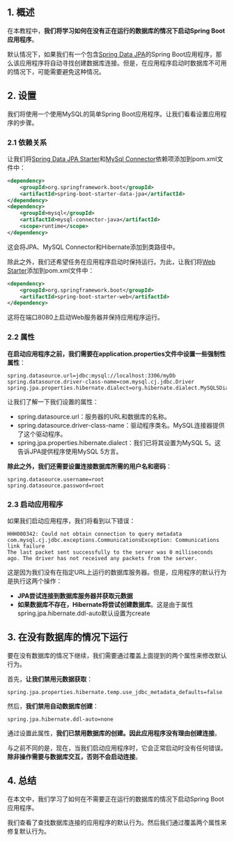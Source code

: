 ## 1. 概述

在本教程中，**我们将学习如何在没有正在运行的数据库的情况下启动Spring Boot应用程序**。

默认情况下，如果我们有一个包含[Spring Data JPA](https://www.baeldung.com/the-persistence-layer-with-spring-and-jpa)的Spring Boot应用程序，那么该应用程序将自动寻找创建数据库连接。但是，在应用程序启动时数据库不可用的情况下，可能需要避免这种情况。

## 2. 设置

我们将使用一个使用MySQL的简单Spring Boot应用程序。让我们看看设置应用程序的步骤。

### 2.1 依赖关系

让我们将[Spring Data JPA Starter](https://mvnrepository.com/artifact/org.springframework.boot/spring-boot-starter-data-jpa)和[MySql Connector](https://mvnrepository.com/artifact/mysql/mysql-connector-java)依赖项添加到pom.xml文件中：

```xml
<dependency>
    <groupId>org.springframework.boot</groupId>
    <artifactId>spring-boot-starter-data-jpa</artifactId>
</dependency>
<dependency>
    <groupId>mysql</groupId>
    <artifactId>mysql-connector-java</artifactId>
    <scope>runtime</scope>
</dependency>
```

这会将JPA、MySQL Connector和Hibernate添加到类路径中。

除此之外，我们还希望任务在应用程序启动时保持运行。为此，让我们将[Web Starter](https://mvnrepository.com/artifact/org.springframework.boot/spring-boot-starter-web)添加到pom.xml文件中：

```xml
<dependency>
    <groupId>org.springframework.boot</groupId>
    <artifactId>spring-boot-starter-web</artifactId>
</dependency>
```

这将在端口8080上启动Web服务器并保持应用程序运行。

### 2.2 属性

**在启动应用程序之前，我们需要在application.properties文件中设置一些强制性属性**：

```properties
spring.datasource.url=jdbc:mysql://localhost:3306/myDb
spring.datasource.driver-class-name=com.mysql.cj.jdbc.Driver
spring.jpa.properties.hibernate.dialect=org.hibernate.dialect.MySQL5Dialect
```

让我们了解一下我们设置的属性：

-   spring.datasource.url：服务器的URL和数据库的名称。
-   spring.datasource.driver-class-name：驱动程序类名。MySQL连接器提供了这个驱动程序。
-   spring.jpa.properties.hibernate.dialect：我们已将其设置为MySQL 5。这告诉JPA提供程序使用MySQL 5方言。

**除此之外，我们还需要设置连接数据库所需的用户名和密码**：

```properties
spring.datasource.username=root
spring.datasource.password=root
```

### 2.3 启动应用程序

如果我们启动应用程序，我们将看到以下错误：

```shell
HHH000342: Could not obtain connection to query metadata
com.mysql.cj.jdbc.exceptions.CommunicationsException: Communications link failure
The last packet sent successfully to the server was 0 milliseconds ago. The driver has not received any packets from the server.
```

这是因为我们没有在指定URL上运行的数据库服务器。但是，应用程序的默认行为是执行这两个操作：

-   **JPA尝试连接到数据库服务器并获取元数据**
-   **如果数据库不存在，Hibernate将尝试创建数据库**。这是由于属性spring.jpa.hibernate.ddl-auto默认设置为create

## 3. 在没有数据库的情况下运行

要在没有数据库的情况下继续，我们需要通过覆盖上面提到的两个属性来修改默认行为。

首先，**让我们禁用元数据获取**：

```properties
spring.jpa.properties.hibernate.temp.use_jdbc_metadata_defaults=false
```

然后，**我们禁用自动数据库创建**：

```properties
spring.jpa.hibernate.ddl-auto=none
```

通过设置此属性，**我们已禁用数据库的创建。因此应用程序没有理由创建连接**。

与之前不同的是，现在，当我们启动应用程序时，它会正常启动时没有任何错误。**除非操作需要与数据库交互，否则不会启动连接**。

## 4. 总结

在本文中，我们学习了如何在不需要正在运行的数据库的情况下启动Spring Boot应用程序。

我们查看了查找数据库连接的应用程序的默认行为。然后我们通过覆盖两个属性来修复默认行为。